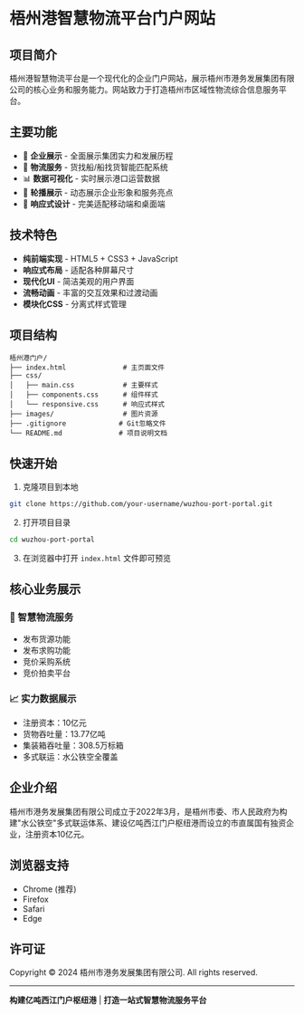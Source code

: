 # 梧州港智慧物流平台门户网站

## 项目简介

梧州港智慧物流平台是一个现代化的企业门户网站，展示梧州市港务发展集团有限公司的核心业务和服务能力。网站致力于打造梧州市区域性物流综合信息服务平台。

## 主要功能

- 🏢 **企业展示** - 全面展示集团实力和发展历程
- 🚢 **物流服务** - 货找船/船找货智能匹配系统
- 📊 **数据可视化** - 实时展示港口运营数据
- 🔄 **轮播展示** - 动态展示企业形象和服务亮点
- 📱 **响应式设计** - 完美适配移动端和桌面端

## 技术特色

- **纯前端实现** - HTML5 + CSS3 + JavaScript
- **响应式布局** - 适配各种屏幕尺寸
- **现代化UI** - 简洁美观的用户界面
- **流畅动画** - 丰富的交互效果和过渡动画
- **模块化CSS** - 分离式样式管理

## 项目结构

```
梧州港门户/
├── index.html              # 主页面文件
├── css/
│   ├── main.css            # 主要样式
│   ├── components.css      # 组件样式
│   └── responsive.css      # 响应式样式
├── images/                 # 图片资源
├── .gitignore             # Git忽略文件
└── README.md              # 项目说明文档
```

## 快速开始

1. 克隆项目到本地
```bash
git clone https://github.com/your-username/wuzhou-port-portal.git
```

2. 打开项目目录
```bash
cd wuzhou-port-portal
```

3. 在浏览器中打开 `index.html` 文件即可预览

## 核心业务展示

### 🚢 智慧物流服务
- 发布货源功能
- 发布求购功能  
- 竞价采购系统
- 竞价拍卖平台

### 📈 实力数据展示
- 注册资本：10亿元
- 货物吞吐量：13.77亿吨
- 集装箱吞吐量：308.5万标箱
- 多式联运：水公铁空全覆盖

## 企业介绍

梧州市港务发展集团有限公司成立于2022年3月，是梧州市委、市人民政府为构建"水公铁空"多式联运体系、建设亿吨西江门户枢纽港而设立的市直属国有独资企业，注册资本10亿元。

## 浏览器支持

- Chrome (推荐)
- Firefox
- Safari
- Edge

## 许可证

Copyright © 2024 梧州市港务发展集团有限公司. All rights reserved.

---

**构建亿吨西江门户枢纽港** | **打造一站式智慧物流服务平台**
